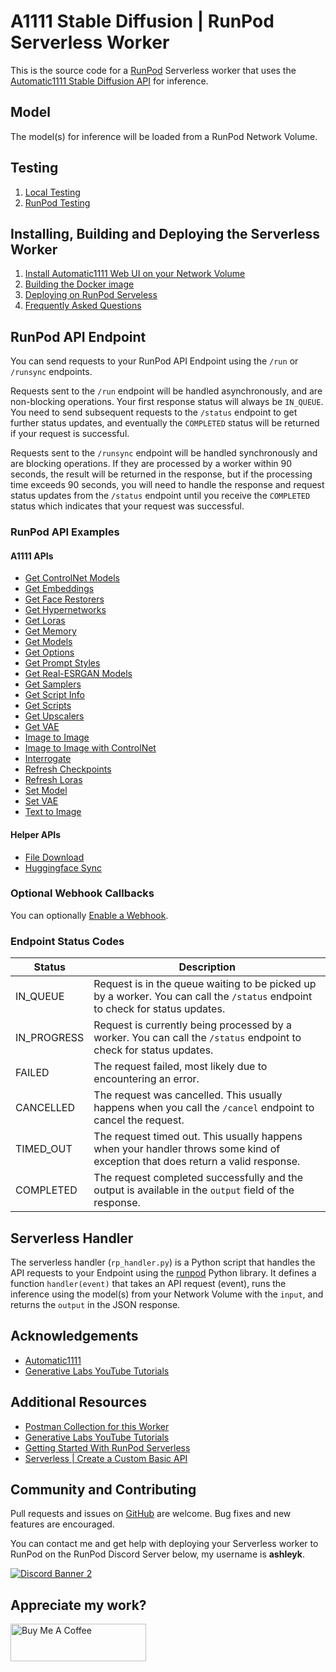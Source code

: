 # A1111 Stable Diffusion | RunPod Serverless Worker

This is the source code for a [RunPod](https://runpod.io?ref=2xxro4sy)
Serverless worker that uses the [Automatic1111 Stable Diffusion API](
https://github.com/AUTOMATIC1111/stable-diffusion-webui) for inference.

## Model

The model(s) for inference will be loaded from a RunPod
Network Volume.

## Testing

1. [Local Testing](docs/testing/local.md)
2. [RunPod Testing](docs/testing/runpod.md)

## Installing, Building and Deploying the Serverless Worker

1. [Install Automatic1111 Web UI on your Network Volume](
docs/installing.md)
2. [Building the Docker image](docs/building.md)
3. [Deploying on RunPod Serveless](docs/deploying.md)
4. [Frequently Asked Questions](docs/faq.md)

## RunPod API Endpoint

You can send requests to your RunPod API Endpoint using the `/run`
or `/runsync` endpoints.

Requests sent to the `/run` endpoint will be handled asynchronously,
and are non-blocking operations.  Your first response status will always
be `IN_QUEUE`.  You need to send subsequent requests to the `/status`
endpoint to get further status updates, and eventually the `COMPLETED`
status will be returned if your request is successful.

Requests sent to the `/runsync` endpoint will be handled synchronously
and are blocking operations.  If they are processed by a worker within
90 seconds, the result will be returned in the response, but if
the processing time exceeds 90 seconds, you will need to handle the
response and request status updates from the `/status` endpoint until
you receive the `COMPLETED` status which indicates that your request
was successful.

### RunPod API Examples

#### A1111 APIs

* [Get ControlNet Models](docs/api/a1111/get-controlnet-models.md)
* [Get Embeddings](docs/api/a1111/get-embeddings.md)
* [Get Face Restorers](docs/api/a1111/get-face-restorers.md)
* [Get Hypernetworks](docs/api/a1111/get-hypernetworks.md)
* [Get Loras](docs/api/a1111/get-loras.md)
* [Get Memory](docs/api/a1111/get-memory.md)
* [Get Models](docs/api/a1111/get-models.md)
* [Get Options](docs/api/a1111/get-options.md)
* [Get Prompt Styles](docs/api/a1111/get-prompt-styles.md)
* [Get Real-ESRGAN Models](docs/api/a1111/get-realesrgan-models.md)
* [Get Samplers](docs/api/a1111/get-samplers.md)
* [Get Script Info](docs/api/a1111/get-script-info.md)
* [Get Scripts](docs/api/a1111/get-scripts.md)
* [Get Upscalers](docs/api/a1111/get-upscalers.md)
* [Get VAE](docs/api/a1111/get-vae.md)
* [Image to Image](docs/api/a1111/img2img.md)
* [Image to Image with ControlNet](docs/api/a1111/img2img-controlnet.md)
* [Interrogate](docs/api/a1111/interrogate.md)
* [Refresh Checkpoints](docs/api/a1111/refresh-checkpoints.md)
* [Refresh Loras](docs/api/a1111/refresh-loras.md)
* [Set Model](docs/api/a1111/set-model.md)
* [Set VAE](docs/api/a1111/set-vae.md)
* [Text to Image](docs/api/a1111/txt2img.md)

#### Helper APIs

* [File Download](docs/api/helper/download.md)
* [Huggingface Sync](docs/api/helper/sync.md)

### Optional Webhook Callbacks

You can optionally [Enable a Webhook](docs/api/helper/webhook.md).

### Endpoint Status Codes

| Status      | Description                                                                                                                     |
|-------------|---------------------------------------------------------------------------------------------------------------------------------|
| IN_QUEUE    | Request is in the queue waiting to be picked up by a worker.  You can call the `/status` endpoint to check for status updates.  |
| IN_PROGRESS | Request is currently being processed by a worker.  You can call the `/status` endpoint to check for status updates.             |
| FAILED      | The request failed, most likely due to encountering an error.                                                                   |
| CANCELLED   | The request was cancelled.  This usually happens when you call the `/cancel` endpoint to cancel the request.                    |
| TIMED_OUT   | The request timed out.  This usually happens when your handler throws some kind of exception that does return a valid response. |
| COMPLETED   | The request completed successfully and the output is available in the `output` field of the response.                           |

## Serverless Handler

The serverless handler (`rp_handler.py`) is a Python script that handles
the API requests to your Endpoint using the [runpod](https://github.com/runpod/runpod-python)
Python library.  It defines a function `handler(event)` that takes an
API request (event), runs the inference using the model(s) from your
Network Volume with the `input`, and returns the `output`
in the JSON response.

## Acknowledgements

- [Automatic1111](https://github.com/AUTOMATIC1111/stable-diffusion-webui)
- [Generative Labs YouTube Tutorials](https://www.youtube.com/@generativelabs)

## Additional Resources

- [Postman Collection for this Worker](RunPod_A1111_Worker.postman_collection.json)
- [Generative Labs YouTube Tutorials](https://www.youtube.com/@generativelabs)
- [Getting Started With RunPod Serverless](https://trapdoor.cloud/getting-started-with-runpod-serverless/)
- [Serverless | Create a Custom Basic API](https://blog.runpod.io/serverless-create-a-basic-api/)

## Community and Contributing

Pull requests and issues on [GitHub](https://github.com/ashleykleynhans/runpod-worker-a1111)
are welcome. Bug fixes and new features are encouraged.

You can contact me and get help with deploying your Serverless
worker to RunPod on the RunPod Discord Server below,
my username is **ashleyk**.

<a target="_blank" href="https://discord.gg/pJ3P2DbUUq">![Discord Banner 2](https://discordapp.com/api/guilds/912829806415085598/widget.png?style=banner2)</a>

## Appreciate my work?

<a href="https://www.buymeacoffee.com/ashleyk" target="_blank"><img src="https://cdn.buymeacoffee.com/buttons/v2/default-yellow.png" alt="Buy Me A Coffee" style="height: 60px !important;width: 217px !important;" ></a>
